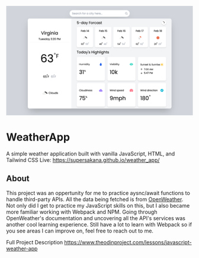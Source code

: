 ![weather_app](media/weather_app.png)

# WeatherApp

A simple weather application built with vanilla JavaScript, HTML, and Tailwind CSS
Live: https://supersakana.github.io/weather_app/

## About

This project was an oppertunity for me to practice aysnc/await functions to handle third-party APIs. All the data being fetched is from [OpenWeather](https://openweathermap.org/). Not only did I get to practice my JavaScript skills on this, but I also became more familiar working with Webpack and NPM. Going through OpenWeather's documentation and uncovering all the API's services was another cool learning experience. Still have a lot to learn with Webpack so if you see areas I can improve on, feel free to reach out to me.

Full Project Description
https://www.theodinproject.com/lessons/javascript-weather-app
